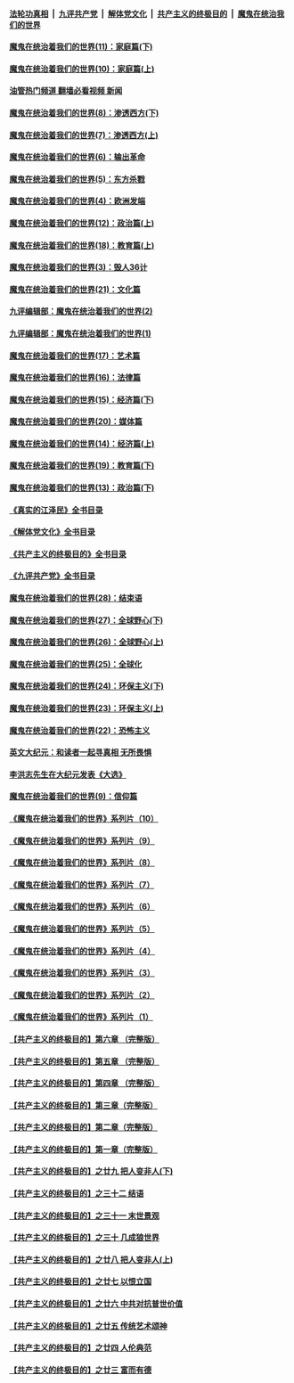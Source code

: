 ####  [法轮功真相](../../../../basic/blob/master/README.md?t=11210931) &nbsp;|&nbsp; [九评共产党](../../../../9ping.md/blob/master/README.md?t=11210931) &nbsp;|&nbsp; [解体党文化](../../../../jtdwh.md/blob/master/README.md?t=11210931)  &nbsp;|&nbsp; [共产主义的终极目的](../../../../gczydzjmd.md/blob/master/README.md?t=11210931) &nbsp;|&nbsp; [魔鬼在统治我们的世界](../../../../mgztzwmdsj.md/blob/master/README.md?t=11210931) 

#### [魔鬼在统治着我们的世界(11)：家庭篇(下)](../pages/nsc422/n10440961.md?t=11210931) 

#### [魔鬼在统治着我们的世界(10)：家庭篇(上)](../pages/nsc422/n10435448.md?t=11210931) 

#### [油管热门频道 翻墙必看视频 新闻](http://129.146.143.75:81/youtube.html?11210931)

#### [魔鬼在统治着我们的世界(8)：渗透西方(下)](../pages/nsc422/n10429603.md?t=11210931) 

#### [魔鬼在统治着我们的世界(7)：渗透西方(上)](../pages/nsc422/n10426013.md?t=11210931) 

#### [魔鬼在统治着我们的世界(6)：输出革命](../pages/nsc422/n10421536.md?t=11210931) 

#### [魔鬼在统治着我们的世界(5)：东方杀戮](../pages/nsc422/n10417707.md?t=11210931) 

#### [魔鬼在统治着我们的世界(4)：欧洲发端](../pages/nsc422/n10414890.md?t=11210931) 

#### [魔鬼在统治着我们的世界(12)：政治篇(上)](../pages/nsc422/n10444576.md?t=11210931) 

#### [魔鬼在统治着我们的世界(18)：教育篇(上)](../pages/nsc422/n10526970.md?t=11210931) 

#### [魔鬼在统治着我们的世界(3)：毁人36计](../pages/nsc422/n10411583.md?t=11210931) 

#### [魔鬼在统治着我们的世界(21)：文化篇](../pages/nsc422/n10597706.md?t=11210931) 

#### [九评编辑部：魔鬼在统治着我们的世界(2)](../pages/nsc422/n10410036.md?t=11210931) 

#### [九评编辑部：魔鬼在统治着我们的世界(1)](../pages/nsc422/n10406825.md?t=11210931) 

#### [魔鬼在统治着我们的世界(17)：艺术篇](../pages/nsc422/n10499093.md?t=11210931) 

#### [魔鬼在统治着我们的世界(16)：法律篇](../pages/nsc422/n10485969.md?t=11210931) 

#### [魔鬼在统治着我们的世界(15)：经济篇(下)](../pages/nsc422/n10469975.md?t=11210931) 

#### [魔鬼在统治着我们的世界(20)：媒体篇](../pages/nsc422/n10586579.md?t=11210931) 

#### [魔鬼在统治着我们的世界(14)：经济篇(上)](../pages/nsc422/n10457370.md?t=11210931) 

#### [魔鬼在统治着我们的世界(19)：教育篇(下)](../pages/nsc422/n10564808.md?t=11210931) 

#### [魔鬼在统治着我们的世界(13)：政治篇(下)](../pages/nsc422/n10448270.md?t=11210931) 

#### [《真实的江泽民》全书目录](../pages/nsc422/n13721399.md?t=11210931) 

#### [《解体党文化》全书目录](../pages/nsc422/n13721157.md?t=11210931) 

#### [《共产主义的终极目的》全书目录](../pages/nsc422/n13721048.md?t=11210931) 

#### [《九评共产党》全书目录](../pages/nsc422/n13708085.md?t=11210931) 

#### [魔鬼在统治着我们的世界(28)：结束语](../pages/nsc422/n10936246.md?t=11210931) 

#### [魔鬼在统治着我们的世界(27)：全球野心(下)](../pages/nsc422/n10928319.md?t=11210931) 

#### [魔鬼在统治着我们的世界(26)：全球野心(上)](../pages/nsc422/n10900318.md?t=11210931) 

#### [魔鬼在统治着我们的世界(25)：全球化](../pages/nsc422/n10788205.md?t=11210931) 

#### [魔鬼在统治着我们的世界(24)：环保主义(下)](../pages/nsc422/n10695307.md?t=11210931) 

#### [魔鬼在统治着我们的世界(23)：环保主义(上)](../pages/nsc422/n10688613.md?t=11210931) 

#### [魔鬼在统治着我们的世界(22)：恐怖主义](../pages/nsc422/n10614727.md?t=11210931) 

#### [英文大纪元：和读者一起寻真相 无所畏惧](../pages/nsc422/n12542027.md?t=11210931) 

#### [李洪志先生在大纪元发表《大选》](../pages/nsc422/n12534746.md?t=11210931) 

#### [魔鬼在统治着我们的世界(9)：信仰篇](../pages/nsc422/n10432159.md?t=11210931) 

#### [《魔鬼在统治着我们的世界》系列片（10）](../pages/nsc422/n12292670.md?t=11210931) 

#### [《魔鬼在统治着我们的世界》系列片（9）](../pages/nsc422/n12290859.md?t=11210931) 

#### [《魔鬼在统治着我们的世界》系列片（8）](../pages/nsc422/n12287445.md?t=11210931) 

#### [《魔鬼在统治着我们的世界》系列片（7）](../pages/nsc422/n12283425.md?t=11210931) 

#### [《魔鬼在统治着我们的世界》系列片（6）](../pages/nsc422/n12282314.md?t=11210931) 

#### [《魔鬼在统治着我们的世界》系列片（5）](../pages/nsc422/n12281419.md?t=11210931) 

#### [《魔鬼在统治着我们的世界》系列片（4）](../pages/nsc422/n12274024.md?t=11210931) 

#### [《魔鬼在统治着我们的世界》系列片（3）](../pages/nsc422/n12271322.md?t=11210931) 

#### [《魔鬼在统治着我们的世界》系列片（2）](../pages/nsc422/n12269049.md?t=11210931) 

#### [《魔鬼在统治着我们的世界》系列片（1）](../pages/nsc422/n12267575.md?t=11210931) 

#### [【共产主义的终极目的】第六章 （完整版）](../pages/nsc422/n11428913.md?t=11210931) 

#### [【共产主义的终极目的】第五章 （完整版）](../pages/nsc422/n11428912.md?t=11210931) 

#### [【共产主义的终极目的】第四章 （完整版）](../pages/nsc422/n11428907.md?t=11210931) 

#### [【共产主义的终极目的】第三章（完整版）](../pages/nsc422/n11428848.md?t=11210931) 

#### [【共产主义的终极目的】第二章（完整版）](../pages/nsc422/n11428831.md?t=11210931) 

#### [【共产主义的终极目的】第一章（完整版）](../pages/nsc422/n11417651.md?t=11210931) 

#### [【共产主义的终极目的】之廿九 把人变非人(下)](../pages/nsc422/n11344140.md?t=11210931) 

#### [【共产主义的终极目的】之三十二 结语](../pages/nsc422/n11360535.md?t=11210931) 

#### [【共产主义的终极目的】之三十一 末世景观](../pages/nsc422/n11351129.md?t=11210931) 

#### [【共产主义的终极目的】之三十 几成狼世界](../pages/nsc422/n11348280.md?t=11210931) 

#### [【共产主义的终极目的】之廿八 把人变非人(上)](../pages/nsc422/n11340492.md?t=11210931) 

#### [【共产主义的终极目的】之廿七 以恨立国](../pages/nsc422/n11336944.md?t=11210931) 

#### [【共产主义的终极目的】之廿六 中共对抗普世价值](../pages/nsc422/n11324785.md?t=11210931) 

#### [【共产主义的终极目的】之廿五 传统艺术颂神](../pages/nsc422/n11296396.md?t=11210931) 

#### [【共产主义的终极目的】之廿四 人伦典范](../pages/nsc422/n11296397.md?t=11210931) 

#### [【共产主义的终极目的】之廿三 富而有德](../pages/nsc422/n11283598.md?t=11210931) 

<img src='http://gfw-breaker.win/goodnews/indexes/nsc422.md' width='0px' height='0px'/>
